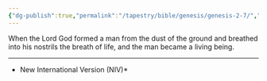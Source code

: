 ```yaml
---
{"dg-publish":true,"permalink":"/tapestry/bible/genesis/genesis-2-7/","title":"Genesis 2:7]","hide":true,"tags":["bible-verse","bible-verse"],"dgHomeLink":true,"dgShowLocalGraph":true,"dgEnableSearch":true}
---
```





When the Lord God formed a man from the dust of the ground and breathed into his nostrils the breath of life, and the man became a living being.

---
* New International Version (NIV)*